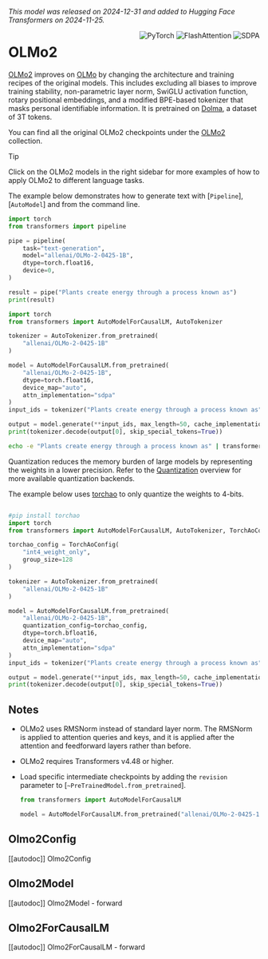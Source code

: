 <!--Copyright 2024 The HuggingFace Team. All rights reserved.

Licensed under the Apache License, Version 2.0 (the "License"); you may not use this file except in compliance with
the License. You may obtain a copy of the License at

http://www.apache.org/licenses/LICENSE-2.0

Unless required by applicable law or agreed to in writing, software distributed under the License is distributed on
an "AS IS" BASIS, WITHOUT WARRANTIES OR CONDITIONS OF ANY KIND, either express or implied. See the License for the
specific language governing permissions and limitations under the License.

⚠️ Note that this file is in Markdown but contain specific syntax for our doc-builder (similar to MDX) that may not be
rendered properly in your Markdown viewer.

-->
*This model was released on 2024-12-31 and added to Hugging Face Transformers on 2024-11-25.*

<div style="float: right;">
    <div class="flex flex-wrap space-x-1">
        <img alt="PyTorch" src="https://img.shields.io/badge/PyTorch-DE3412?style=flat&logo=pytorch&logoColor=white">
        <img alt="FlashAttention" src="https://img.shields.io/badge/%E2%9A%A1%EF%B8%8E%20FlashAttention-eae0c8?style=flat">
        <img alt="SDPA" src="https://img.shields.io/badge/SDPA-DE3412?style=flat&logo=pytorch&logoColor=white">
    </div>
</div>

# OLMo2
[OLMo2](https://huggingface.co/papers/2501.00656) improves on [OLMo](./olmo) by changing the architecture and training recipes of the original models. This includes excluding all biases to improve training stability, non-parametric layer norm, SwiGLU activation function, rotary positional embeddings, and a modified BPE-based tokenizer that masks personal identifiable information. It is pretrained on [Dolma](https://huggingface.co/datasets/allenai/dolma), a dataset of 3T tokens.

You can find all the original OLMo2 checkpoints under the [OLMo2](https://huggingface.co/collections/allenai/olmo-2-674117b93ab84e98afc72edc) collection.

> [!TIP]
> Click on the OLMo2 models in the right sidebar for more examples of how to apply OLMo2 to different language tasks.

The example below demonstrates how to generate text with [`Pipeline`], [`AutoModel`] and from the command line.

<hfoptions id="usage">
<hfoption id="Pipeline">

```py
import torch
from transformers import pipeline

pipe = pipeline(
    task="text-generation",
    model="allenai/OLMo-2-0425-1B",
    dtype=torch.float16,
    device=0,
)

result = pipe("Plants create energy through a process known as")
print(result)
```

</hfoption>
<hfoption id="AutoModel">

```py
import torch
from transformers import AutoModelForCausalLM, AutoTokenizer

tokenizer = AutoTokenizer.from_pretrained(
    "allenai/OLMo-2-0425-1B"
)

model = AutoModelForCausalLM.from_pretrained(
    "allenai/OLMo-2-0425-1B",
    dtype=torch.float16,
    device_map="auto",
    attn_implementation="sdpa"
)
input_ids = tokenizer("Plants create energy through a process known as", return_tensors="pt").to(model.device)

output = model.generate(**input_ids, max_length=50, cache_implementation="static")
print(tokenizer.decode(output[0], skip_special_tokens=True))
```

</hfoption>
<hfoption id="transformers CLI">

```bash
echo -e "Plants create energy through a process known as" | transformers run --task text-generation --model allenai/OLMo-2-0425-1B --device 0
```

</hfoption>
</hfoptions>

Quantization reduces the memory burden of large models by representing the weights in a lower precision. Refer to the [Quantization](../quantization/overview) overview for more available quantization backends.

The example below uses [torchao](../quantization/torchao) to only quantize the weights to 4-bits.
```py

#pip install torchao
import torch
from transformers import AutoModelForCausalLM, AutoTokenizer, TorchAoConfig

torchao_config = TorchAoConfig(
    "int4_weight_only",
    group_size=128
)

tokenizer = AutoTokenizer.from_pretrained(
    "allenai/OLMo-2-0425-1B"
)

model = AutoModelForCausalLM.from_pretrained(
    "allenai/OLMo-2-0425-1B",
    quantization_config=torchao_config,
    dtype=torch.bfloat16,
    device_map="auto",
    attn_implementation="sdpa"
)
input_ids = tokenizer("Plants create energy through a process known as", return_tensors="pt").to(model.device)

output = model.generate(**input_ids, max_length=50, cache_implementation="static")
print(tokenizer.decode(output[0], skip_special_tokens=True))

```

## Notes

- OLMo2 uses RMSNorm instead of standard layer norm. The RMSNorm is applied to attention queries and keys, and it is applied after the attention and feedforward layers rather than before.
- OLMo2 requires Transformers v4.48 or higher.
- Load specific intermediate checkpoints by adding the `revision` parameter to [`~PreTrainedModel.from_pretrained`].

    ```py
    from transformers import AutoModelForCausalLM

    model = AutoModelForCausalLM.from_pretrained("allenai/OLMo-2-0425-1B", revision="stage1-step140000-tokens294B")
    ```

## Olmo2Config

[[autodoc]] Olmo2Config

## Olmo2Model

[[autodoc]] Olmo2Model
    - forward

## Olmo2ForCausalLM

[[autodoc]] Olmo2ForCausalLM
    - forward
